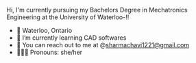 Hi, I'm currently pursuing my Bachelors Degree in Mechatronics Engineering at the University of Waterloo-!!
<br>

- 📍 Waterloo, Ontario
- 🌱 I’m currently learning CAD softwares
- 📧 You can reach out to me at @sharmachavi1221@gmail.com
- 🙋🏻‍♀️ Pronouns: she/her
  
<!---
CheeStrawberry/CheeStrawberry is a ✨ special ✨ repository because its `README.md` (this file) appears on your GitHub profile.
You can click the Preview link to take a look at your changes.
--->
